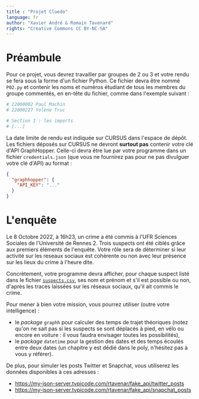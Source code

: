 ```yaml
---
title : "Projet Cluedo"
language: fr
author: "Xavier André & Romain Tavenard"
rights: "Creative Commons CC BY-NC-SA"
---
```


# Préambule

Pour ce projet, vous devrez travailler par groupes de 2 ou 3 et votre rendu se fera sous la forme d'un fichier Python.
Ce fichier devra être nommé `P02.py` et contenir les noms et numéros étudiant de tous les membres du groupe commentés, en en-tête du fichier, comme dans l'exemple suivant :

```python
# 22000002 Paul Machin
# 22000227 Yolène Truc

# Section 1 : les imports
# [...]
```

La date limite de rendu est indiquée sur CURSUS dans l'espace de dépôt.
Les fichiers déposés sur CURSUS ne devront **surtout pas** contenir votre clé d'API GraphHopper. 
Celle-ci devra être lue par votre programme dans un fichier `credentials.json` (que vous ne fournirez pas pour ne pas divulguer votre clé d'API) au format :

```json
{
  "graphhopper": {
    "API_KEY": "..."
  }
}
```

# L'enquête

Le 8 Octobre 2022, à 16h23, un crime a été commis à l'UFR Sciences Sociales de l'Université de Rennes 2.
Trois suspects ont été ciblés grâce aux premiers éléments de l'enquête.
Votre rôle sera de déterminer si leur activité sur les reseaux sociaux est cohérente ou non avec leur présence sur les lieux du crime à l'heure dite.

Concrètement, votre programme devra afficher, pour chaque suspect listé dans le fichier [`suspects.csv`](../data/suspects.csv), ses nom et
prénom et s'il est possible ou non, d'après les traces laissées sur les réseaux sociaux, qu'il ait commis le crime.

Pour mener à bien votre mission, vous pourrez utiliser (outre votre intelligence) :

* le _package_ `graphh` pour calculer des temps de trajet théoriques (notez qu'on ne sait pas si les suspects se sont déplacés à pied, en vélo ou encore en voiture : il vous faudra envisager toutes les possibilités),
* le _package_ `datetime` pour la gestion des dates et des temps écoulés entre deux dates (un chapitre y est dédié dans le poly, n'hésitez pas à vous y référer).

De plus, pour simuler les posts Twitter et Snapchat, vous utiliserez les données disponibles à ces adresses :

* <https://my-json-server.typicode.com/rtavenar/fake_api/twitter_posts>
* <https://my-json-server.typicode.com/rtavenar/fake_api/snapchat_posts>
